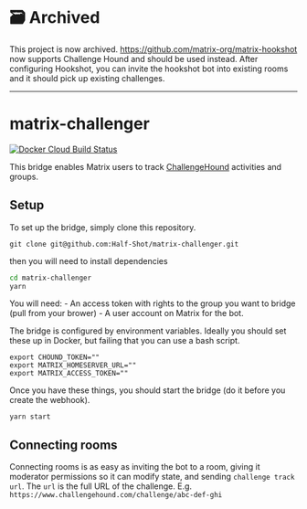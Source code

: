 # 🗃️ Archived

This project is now archived. https://github.com/matrix-org/matrix-hookshot now supports Challenge Hound and should be used instead.
After configuring Hookshot, you can invite the hookshot bot into existing rooms and it should pick up existing challenges.

----

# matrix-challenger
[![Docker Cloud Build Status](https://img.shields.io/docker/cloud/build/halfshot/matrix-challenger)](https://hub.docker.com/r/halfshot/matrix-challenger)

This bridge enables Matrix users to track [ChallengeHound](https://www.challengehound.com/) activities and groups.

## Setup

To set up the bridge, simply clone this repository.

`git clone git@github.com:Half-Shot/matrix-challenger.git`

then you will need to install dependencies

```bash
cd matrix-challenger
yarn
```

You will need:
    - An access token with rights to the group you want to bridge (pull from your brower)
    - A user account on Matrix for the bot.

The bridge is configured by environment variables. Ideally you should set these up in Docker,
but failing that you can use a bash script.

```env
export CHOUND_TOKEN=""
export MATRIX_HOMESERVER_URL=""
export MATRIX_ACCESS_TOKEN=""
```

Once you have these things, you should start the bridge (do it before you create the webhook).

`yarn start`

## Connecting rooms

Connecting rooms is as easy as inviting the bot to a room, giving it moderator permissions so it can modify state,
and sending `challenge track url`. The `url` is the full URL of the challenge. E.g.
`https://www.challengehound.com/challenge/abc-def-ghi`
